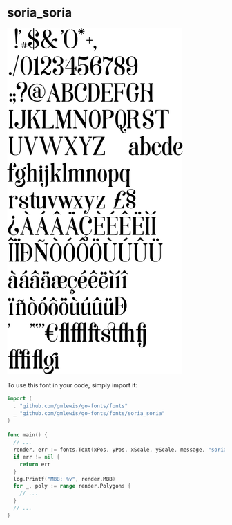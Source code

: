 # soria_soria

![soria_soria](soria_soria.png)

To use this font in your code, simply import it:

```go
import (
  . "github.com/gmlewis/go-fonts/fonts"
  _ "github.com/gmlewis/go-fonts/fonts/soria_soria"
)

func main() {
  // ...
  render, err := fonts.Text(xPos, yPos, xScale, yScale, message, "soria_soria", Center)
  if err != nil {
    return err
  }
  log.Printf("MBB: %v", render.MBB)
  for _, poly := range render.Polygons {
    // ...
  }
  // ...
}
```
